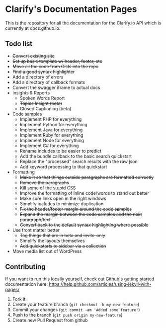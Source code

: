 # Clarify's Documentation Pages

This is the repository for all the documentation for the Clarify.io API which is currently at docs.github.io.


## Todo list

* ~~Convert existing site~~
* ~~Set up basic template w/ header, footer, etc~~
* ~~Move all the code from Gists into the repo~~
* ~~Find a good syntax highlighter~~
* Add a directory of errors
* Add a directory of callback formats
* Convert the swagger iframe to actual docs
* Insights & Reports
  * Spoken Words Report
  * ~~Topics Insight (beta)~~
  * Closed Captioning (beta)
* Code samples
  * Implement PHP for everything
  * Implement Python for everything
  * Implement Java for everything
  * Implement Ruby for everything
  * Implement Node for everything
  * Implement C# for everything
  * Rename includes to be easier to predict
  * Add the bundle callback to the basic search quickstart
  * Replace the "processed" search results with the raw json
  * Add keyword processing to that quickstart
* Formatting
  * ~~Make it so that things outside paragraphs are formatted correctly~~
  * ~~Remove the paragraphs~~
  * Kill some of the stupid CSS
  * Improve the formatting of inline code/words to stand out better
  * Make sure links open in the right windows
  * Simplify includes to minimize duplication
  * ~~Fix the header/footer margin around the code samples~~
  * ~~Expand the margin between the code samples and the next paragraph/text~~
  * ~~Convert back to the default syntax highlighting where possible~~
* Use front matter better
  * ~~Tag things that are in beta and invite-only~~
  * Simplify the layouts themselves
  * ~~Add quickstarts to sidebar via a collection~~
* Move media list out of WordPress

## Contributing

If you want to run this locally yourself, check out Github's getting started documentation here: https://help.github.com/articles/using-jekyll-with-pages/

1. Fork it
2. Create your feature branch (`git checkout -b my-new-feature`)
3. Commit your changes (`git commit -am 'Added some feature'`)
4. Push to the branch (`git push origin my-new-feature`)
5. Create new Pull Request from github